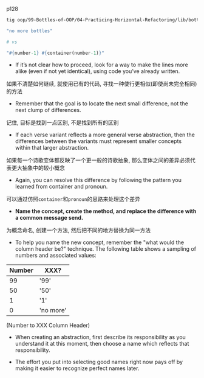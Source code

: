 p128

```bash
tig oop/99-Bottles-of-OOP/04-Practicing-Horizontal-Refactoring/lib/bottles.rb
```

```ruby
"no more bottles"

# vs

"#{number-1} #{container(number-1)}"
```

+ If it’s not clear how to proceed, look for a way to make the lines more alike (even if not yet identical), using code you’ve already written.

如果不清楚如何继续, 就使用已有的代码, 寻找一种使行更相似(即使尚未完全相同)的方法

+ Remember that the goal is to locate the next small difference, not the next clump of differences.

记住, 目标是找到一点区别, 不是找到所有的区别

+ If each verse variant reflects a more general verse abstraction, then the differences between the variants must represent smaller concepts within that larger abstraction.

如果每一个诗歌变体都反映了一个更一般的诗歌抽象, 那么变体之间的差异必须代表更大抽象中的较小概念

+ Again, you can resolve this difference by following the pattern you learned from container and pronoun.

可以通过仿照`container`和`pronoun`的思路来处理这个差异

+ **Name the concept, create the method, and replace the difference with a common message send.**

为概念命名, 创建一个方法, 然后把不同的地方替换为同一方法

+ To help you name the new concept, remember the "what would the column header be?" technique. The following table shows a sampling of numbers and associated values:

Number | XXX?
-------|--------
99     | '99'
50     | '50'
1      | '1'
0      | 'no more'

(Number to XXX Column Header)

+ When creating an abstraction, first describe its responsibility as you understand it at this moment, then choose a name which reflects that responsibility.

+ The effort you put into selecting good names right now pays off by making it easier to recognize perfect names later.

